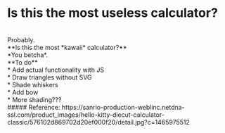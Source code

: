 # Is this the most useless calculator?
<br>
Probably.
<br>
**Is this the most *kawaii* calculator?**
<br>
*You betcha*.
<br>
**To do**
<br>
* Add actual functionality with JS
<br>
* Draw triangles without SVG
<br>
* Shade whiskers
<br>
* Add bow
<br>
* More shading???
<br>
##### Reference: https://sanrio-production-weblinc.netdna-ssl.com/product_images/hello-kitty-diecut-calculator-classic/576102d869702d20ef000f20/detail.jpg?c=1465975512
